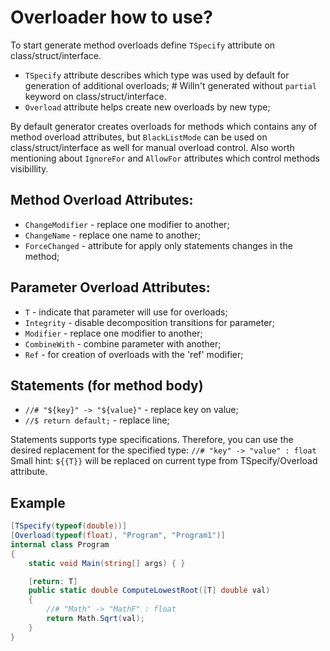 # Overloader how to use?
To start generate method overloads define `TSpecify` attribute on class/struct/interface.
- `TSpecify` attribute describes which type was used by default for generation of additional overloads; # Willn't generated without `partial` keyword on class/struct/interface.
- `Overload` attribute helps create new overloads by new type;

By default generator creates overloads for methods which contains any of method overload attributes, but `BlackListMode` can be used on class/struct/interface as well for manual overload control.
Also worth mentioning about `IgnoreFor` and `AllowFor` attributes which control methods visibillity.

## Method Overload Attributes:
- `ChangeModifier` - replace one modifier to another;
- `ChangeName` - replace one name to another;
- `ForceChanged` - attribute for apply only statements changes in the method;

## Parameter Overload Attributes:
- `T` - indicate that parameter will use for overloads;
- `Integrity` - disable decomposition transitions for parameter;
- `Modifier` - replace one modifier to another;
- `CombineWith` - combine parameter with another;
- `Ref` - for creation of overloads with the 'ref' modifier;

## Statements (for method body)
- `//# "${key}" -> "${value}"` - replace key on value;
- `//$ return default;` - replace line;

Statements supports type specifications.
Therefore, you can use the desired replacement for the specified type: `//# "key" -> "value" : float`<br>
Small hint: `${{T}}` will be replaced on current type from TSpecify/Overload attribute.

## Example
```csharp
[TSpecify(typeof(double))]
[Overload(typeof(float), "Program", "Program1")]
internal class Program
{
	static void Main(string[] args) { }

	[return: T]
	public static double ComputeLowestRoot([T] double val)
	{
		//# "Math" -> "MathF" : float
		return Math.Sqrt(val);
	}
}
```
